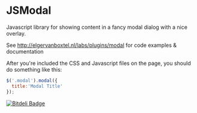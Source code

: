 JSModal
=======

Javascript library for showing content in a fancy modal dialog with a nice overlay. 

See http://elgervanboxtel.nl/labs/plugins/modal for code examples & documentation

After you're included the CSS and Javascript files on the page, you should do something like this:

```javascript
$('.modal').modal({
  title:'Modal Title'
});
```


[![Bitdeli Badge](https://d2weczhvl823v0.cloudfront.net/elgervb/jsmodal/trend.png)](https://bitdeli.com/free "Bitdeli Badge")

